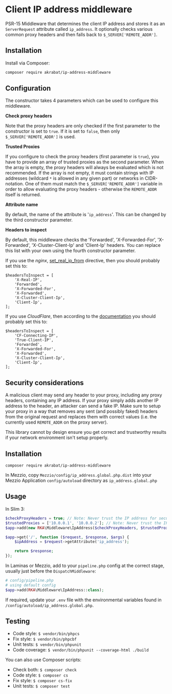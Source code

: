 # Client IP address middleware

PSR-15 Middleware that determines the client IP address and stores it as an `ServerRequest` attribute called `ip_address`. It optionally checks various common proxy headers and then falls back to `$_SERVER['REMOTE_ADDR']`.

## Installation

Install via Composer:

```bash
composer require akrabat/ip-address-middleware
``` 

## Configuration

The constructor takes 4 parameters which can be used to configure this middleware.

**Check proxy headers**

Note that the proxy headers are only checked if the first parameter to the constructor is set to `true`. If it is set to `false`, then only `$_SERVER['REMOTE_ADDR']` is used.

**Trusted Proxies**

If you configure to check the proxy headers (first parameter is `true`), you have to provide an array of trusted proxies as the second parameter. When the array is empty, the proxy headers will always be evaluated which is not recommended. If the array is not empty, it must contain strings with IP addresses (wildcard `*` is allowed in any given part) or networks in CIDR-notation. One of them must match the `$_SERVER['REMOTE_ADDR']` variable in order to allow evaluating the proxy headers - otherwise the `REMOTE_ADDR` itself is returned.

**Attribute name**

By default, the name of the attribute is '`ip_address`'. This can be changed by the third constructor parameter.

**Headers to inspect**

By default, this middleware checks the 'Forwarded', 'X-Forwarded-For', 'X-Forwarded', 'X-Cluster-Client-Ip' and 'Client-Ip' headers. You can replace this list with your own using the fourth constructor parameter.

If you use the _nginx_, [set_real_ip_from][nginx] directive, then you should probably set this to:

    $headersToInspect = [
        'X-Real-IP',
        'Forwarded',
        'X-Forwarded-For',
        'X-Forwarded',
        'X-Cluster-Client-Ip',
        'Client-Ip',
    ];

If you use _CloudFlare_, then according to the [documentation][cloudflare] you should probably set this to:

    $headersToInspect = [
        'CF-Connecting-IP',
        'True-Client-IP',
        'Forwarded',
        'X-Forwarded-For',
        'X-Forwarded',
        'X-Cluster-Client-Ip',
        'Client-Ip',
    ];

[nginx]: http://nginx.org/en/docs/http/ngx_http_realip_module.html
[cloudflare]: https://support.cloudflare.com/hc/en-us/articles/200170986-How-does-Cloudflare-handle-HTTP-Request-headers-


## Security considerations

A malicious client may send any header to your proxy, including any proxy headers, containing any IP address. If your proxy simply adds another IP address to the header, an attacker can send a fake IP. Make sure to setup your proxy in a way that removes any sent (and possibly faked) headers from the original request and replaces them with correct values (i.e. the currently used `REMOTE_ADDR` on the proxy server).

This library cannot by design ensure you get correct and trustworthy results if your network environment isn't setup properly.

## Installation

`composer require akrabat/ip-address-middleware`

In Mezzio, copy `Mezzio/config/ip_address.global.php.dist` into your Mezzio Application `config/autoload` directory as `ip_address.global.php`

## Usage

In Slim 3:

```php
$checkProxyHeaders = true; // Note: Never trust the IP address for security processes!
$trustedProxies = ['10.0.0.1', '10.0.0.2']; // Note: Never trust the IP address for security processes!
$app->add(new RKA\Middleware\IpAddress($checkProxyHeaders, $trustedProxies));

$app->get('/', function ($request, $response, $args) {
    $ipAddress = $request->getAttribute('ip_address');

    return $response;
});
```

In Laminas or Mezzio, add to your `pipeline.php` config at the correct stage, usually just before the `DispatchMiddleware`:
```php
# config/pipeline.php
# using default config
$app->add(RKA\Middleware\IpAddress::class);
```
If required, update your `.env` file with the environmental variables found in `/config/autoload/ip_address.global.php`.

## Testing

* Code style: `$ vendor/bin/phpcs`
* Fix style: `$ vendor/bin/phpcbf`
* Unit tests: `$ vendor/bin/phpunit`
* Code coverage: `$ vendor/bin/phpunit --coverage-html ./build`

You can also use Composer scripts:

* Check both: `$ composer check`
* Code style: `$ composer cs`
* Fix style: `$ composer cs-fix`
* Unit tests: `$ composer test`


[Master]: https://travis-ci.org/akrabat/ip-address-middleware
[Master image]: https://secure.travis-ci.org/akrabat/ip-address-middleware.svg?branch=master
